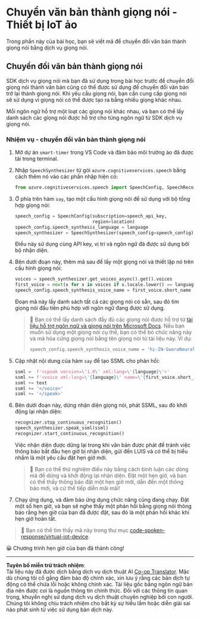 <!--
CO_OP_TRANSLATOR_METADATA:
{
  "original_hash": "7966848a1f870e4c42edb4db67b13c57",
  "translation_date": "2025-08-27T23:13:15+00:00",
  "source_file": "6-consumer/lessons/3-spoken-feedback/virtual-device-text-to-speech.md",
  "language_code": "vi"
}
-->
# Chuyển văn bản thành giọng nói - Thiết bị IoT ảo

Trong phần này của bài học, bạn sẽ viết mã để chuyển đổi văn bản thành giọng nói bằng dịch vụ giọng nói.

## Chuyển đổi văn bản thành giọng nói

SDK dịch vụ giọng nói mà bạn đã sử dụng trong bài học trước để chuyển đổi giọng nói thành văn bản cũng có thể được sử dụng để chuyển đổi văn bản trở lại thành giọng nói. Khi yêu cầu giọng nói, bạn cần cung cấp giọng nói sẽ sử dụng vì giọng nói có thể được tạo ra bằng nhiều giọng khác nhau.

Mỗi ngôn ngữ hỗ trợ một loạt các giọng nói khác nhau, và bạn có thể lấy danh sách các giọng nói được hỗ trợ cho từng ngôn ngữ từ SDK dịch vụ giọng nói.

### Nhiệm vụ - chuyển đổi văn bản thành giọng nói

1. Mở dự án `smart-timer` trong VS Code và đảm bảo môi trường ảo đã được tải trong terminal.

1. Nhập `SpeechSynthesizer` từ gói `azure.cognitiveservices.speech` bằng cách thêm nó vào các phần nhập hiện có:

    ```python
    from azure.cognitiveservices.speech import SpeechConfig, SpeechRecognizer, SpeechSynthesizer
    ```

1. Ở phía trên hàm `say`, tạo một cấu hình giọng nói để sử dụng với bộ tổng hợp giọng nói:

    ```python
    speech_config = SpeechConfig(subscription=speech_api_key,
                                 region=location)
    speech_config.speech_synthesis_language = language
    speech_synthesizer = SpeechSynthesizer(speech_config=speech_config)
    ```

    Điều này sử dụng cùng API key, vị trí và ngôn ngữ đã được sử dụng bởi bộ nhận diện.

1. Bên dưới đoạn này, thêm mã sau để lấy một giọng nói và thiết lập nó trên cấu hình giọng nói:

    ```python
    voices = speech_synthesizer.get_voices_async().get().voices
    first_voice = next(x for x in voices if x.locale.lower() == language.lower())
    speech_config.speech_synthesis_voice_name = first_voice.short_name
    ```

    Đoạn mã này lấy danh sách tất cả các giọng nói có sẵn, sau đó tìm giọng nói đầu tiên phù hợp với ngôn ngữ đang được sử dụng.

    > 💁 Bạn có thể lấy danh sách đầy đủ các giọng nói được hỗ trợ từ [tài liệu hỗ trợ ngôn ngữ và giọng nói trên Microsoft Docs](https://docs.microsoft.com/azure/cognitive-services/speech-service/language-support?WT.mc_id=academic-17441-jabenn#text-to-speech). Nếu bạn muốn sử dụng một giọng nói cụ thể, bạn có thể bỏ chức năng này và mã hóa cứng giọng nói bằng tên giọng nói từ tài liệu này. Ví dụ:
    >
    > ```python
    > speech_config.speech_synthesis_voice_name = 'hi-IN-SwaraNeural'
    > ```

1. Cập nhật nội dung của hàm `say` để tạo SSML cho phản hồi:

    ```python
    ssml =  f'<speak version=\'1.0\' xml:lang=\'{language}\'>'
    ssml += f'<voice xml:lang=\'{language}\' name=\'{first_voice.short_name}\'>'
    ssml += text
    ssml += '</voice>'
    ssml += '</speak>'
    ```

1. Bên dưới đoạn này, dừng nhận diện giọng nói, phát SSML, sau đó khởi động lại nhận diện:

    ```python
    recognizer.stop_continuous_recognition()
    speech_synthesizer.speak_ssml(ssml)
    recognizer.start_continuous_recognition()
    ```

    Việc nhận diện được dừng lại trong khi văn bản được phát để tránh việc thông báo bắt đầu hẹn giờ bị nhận diện, gửi đến LUIS và có thể bị hiểu nhầm là một yêu cầu đặt hẹn giờ mới.

    > 💁 Bạn có thể thử nghiệm điều này bằng cách bình luận các dòng mã để dừng và khởi động lại nhận diện. Đặt một hẹn giờ, và bạn có thể thấy thông báo đặt một hẹn giờ mới, dẫn đến một thông báo mới, và cứ thế tiếp diễn mãi mãi!

1. Chạy ứng dụng, và đảm bảo ứng dụng chức năng cũng đang chạy. Đặt một số hẹn giờ, và bạn sẽ nghe thấy một phản hồi bằng giọng nói thông báo rằng hẹn giờ của bạn đã được đặt, sau đó là một phản hồi khác khi hẹn giờ hoàn tất.

> 💁 Bạn có thể tìm thấy mã này trong thư mục [code-spoken-response/virtual-iot-device](../../../../../6-consumer/lessons/3-spoken-feedback/code-spoken-response/virtual-iot-device).

😀 Chương trình hẹn giờ của bạn đã thành công!

---

**Tuyên bố miễn trừ trách nhiệm**:  
Tài liệu này đã được dịch bằng dịch vụ dịch thuật AI [Co-op Translator](https://github.com/Azure/co-op-translator). Mặc dù chúng tôi cố gắng đảm bảo độ chính xác, xin lưu ý rằng các bản dịch tự động có thể chứa lỗi hoặc không chính xác. Tài liệu gốc bằng ngôn ngữ bản địa nên được coi là nguồn thông tin chính thức. Đối với các thông tin quan trọng, khuyến nghị sử dụng dịch vụ dịch thuật chuyên nghiệp bởi con người. Chúng tôi không chịu trách nhiệm cho bất kỳ sự hiểu lầm hoặc diễn giải sai nào phát sinh từ việc sử dụng bản dịch này.